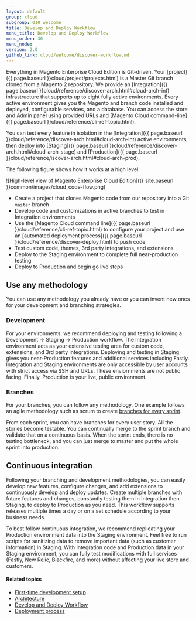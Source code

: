 ```yaml
---
layout: default
group: cloud
subgroup: 010_welcome
title: Develop and Deploy Workflow
menu_title: Develop and Deploy Workflow
menu_order: 30
menu_node:
version: 2.0
github_link: cloud/welcome/discover-workflow.md
---
```


Everything in Magento Enterprise Cloud Edition is Git-driven. Your [project]({{ page.baseurl }}cloud/project/projects.html) is a Master Git branch cloned from a Magento 2 repository. We provide an [Integration]({{ page.baseurl }}cloud/reference/discover-arch.html#cloud-arch-int) infrastructure that supports up to eight fully active environments. Every active environment gives you the Magento and branch code installed and deployed, configurable services, and a database. You can access the store and Admin panel using provided URLs and [Magento Cloud command-line]({{ page.baseurl }}cloud/reference/cli-ref-topic.html).

You can test every feature in isolation in the [Integration]({{ page.baseurl }}cloud/reference/discover-arch.html#cloud-arch-int) active environments, then deploy into [Staging]({{ page.baseurl }}cloud/reference/discover-arch.html#cloud-arch-stage) and [Production]({{ page.baseurl }}cloud/reference/iscover-arch.html#cloud-arch-prod).

The following figure shows how it works at a high level:

![High-level view of Magento Enterprise Cloud Edition]({{ site.baseurl }}common/images/cloud_code-flow.png)

* Create a project that clones Magento code from our repository into a Git `master` branch
* Develop code and customizations in active branches to test in Integration environments
* Use the [Magento Cloud command line]({{ page.baseurl }}cloud/reference/cli-ref-topic.html) to configure your project and use an [automated deployment process]({{ page.baseurl }}cloud/reference/discover-deploy.html) to push code
* Test custom code, themes, 3rd party integrations, and extensions
* Deploy to the Staging environment to complete full near-production testing
* Deploy to Production and begin go live steps

## Use any methodology
You can use any methodology you already have or you can invent new ones for your development and branching strategies.

### Development
For your environments, we recommend deploying and testing following a Development -> Staging -> Production workflow. The Integration environment acts as your extensive testing area for custom code, extensions, and 3rd party integrations. Deploying and testing in Staging gives you near-Production features and additional services including Fastly. Integration and Staging environments are only accessible by user accounts with strict access via SSH and URLs. These enviornments are not public facing. Finally, Production is your live, public environment.

### Branches
For your branches, you can follow any methodology. One example follows an agile methodology such as scrum to create [branches for every sprint]({{page.baseurl}}cloud/env/environments.html#cloud-env-work).

From each sprint, you can have branches for every user story. All the stories become testable. You can continually merge to the sprint branch and validate that on a continuous basis. When the sprint ends, there is no testing bottleneck, and you can just merge to master and put the whole sprint into production.

## Continuous integration
Following your branching and development methodologies, you can easily develop new features, configure changes, and add extensions to continuously develop and deploy updates. Create multiple branches with future features and changes, constantly testing them in Integration then Staging, to deploy to Production as you need. This workflow supports releases multiple times a day or on a set schedule according to your business needs.

To best follow continuous integration, we recommend replicating your Production environment data into the Staging environment. Feel free to run scripts for sanitizing data to remove important data (such as customer information) in Staging. With Integration code and Production data in your Staging environment, you can fully test modifications with full services (Fastly, New Relic, Blackfire, and more) without affecting your live store and customers.

#### Related topics
*	[First-time development setup]({{page.baseurl}}cloud/access-acct/first-time-setup.html)
*	[Architecture]({{page.baseurl}}cloud/reference/discover-arch.html)
*	[Develop and Deploy Workflow]({{page.baseurl}}cloud/welcome/discover-workflow.html)
*	[Deployment process]({{page.baseurl}}cloud/reference/discover-deploy.html)
